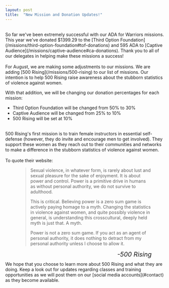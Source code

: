 ```yaml
---
layout: post
title:  "New Mission and Donation Updates!"
---
```

<br> 
So far we've been extremely successful with our ADA for Warriors missions.  This year we've donated $1399.29 to the [Third Option Foundation](/missions/third-option-foundation#tof-donations) and 595 ADA to [Captive Audience](/missions/captive-audience#ca-donations).  Thank you to all of our delegates in helping make these missions a success!
<br/><br/>
For August, we are making some adjustments to our missions.  We are adding [500 Rising](/missions/500-rising) to our list of missions.  Our intention is to help 500 Rising raise awareness about the stubborn statistics of violence against women.

With that addition, we will be changing our donation percentages for each mission:

<ul>
<li><i class="fas fa-caret-right"></i> Third Option Foundation will be changed from 50% to 30%</li>
<li><i class="fas fa-caret-right"></i> Captive Audience will be changed from 25% to 10%</li>
<li><i class="fas fa-caret-right"></i> 500 Rising will be set at 10%</li>
</ul>
<br/>
500 Rising's first mission is to train female instructors in essential self-defense (however, they do invite and encourage men to get involved). They support these women as they reach out to their communities and networks to make a difference in the stubborn statistics of violence against women.
<br /><br />
To quote their website:
<figure>
    <blockquote>
        <div class="quote-line-container">
            <p class="quote">Sexual violence, in whatever form, is rarely about lust and sexual pleasure for the
                      sake of enjoyment. It is about power and control. Power is a primitive drive in humans as without
                      personal authority, we do not survive to adulthood.</p>
            <p class="quote">This is critical. Believing power is a zero sum game is actively paying homage to a
                      myth. Changing the statistics in violence against women, and quite possibly violence in general,
                      is understanding this crosscultural, deeply held myth is just that. A myth.</p>
            <p class="quote">Power is not a zero sum game. If you act as an agent of personal authority, it does
                      nothing to detract from my personal authority unless I choose to allow it.</p>
        </div>
    </blockquote>
    <figcaption style="float:right !important"><cite style="font-size:20px !important">-500 Rising</cite>
    </figcaption>
</figure>
<br/><br/>
We hope that you choose to learn more about 500 Rising and what they are doing.  Keep a look out for updates regarding classes and training opportunities as we will post them on our [social media accounts](#contact) as they become available.